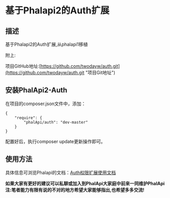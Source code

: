 
# 基于Phalapi2的Auth扩展


## 描述

基于Phalapi2的Auth扩展,从phalapi1移植

附上:

项目GitHub地址:[https://github.com/twodayw/auth.git](https://github.com/twodayw/auth.git "项目Git地址")


## 安装PhalApi2-Auth

在项目的composer.json文件中，添加：

```
{
    "require": {
        "phalApi/auth": "dev-master"
    }
}
```

配置好后，执行composer update更新操作即可。

## 使用方法

具体信息可浏览Phalapi的文档：[Auth权限扩展使用文档](https://gitee.com/dogstar/PhalApi-Library/wikis/Auth-权限扩展使用文档 "Auth权限扩展使用文档")


**如果大家有更好的建议可以私聊或加入到PhalApi大家庭中前来一同维护PhalApi**
**注:笔者能力有限有说的不对的地方希望大家能够指出,也希望多多交流!**
